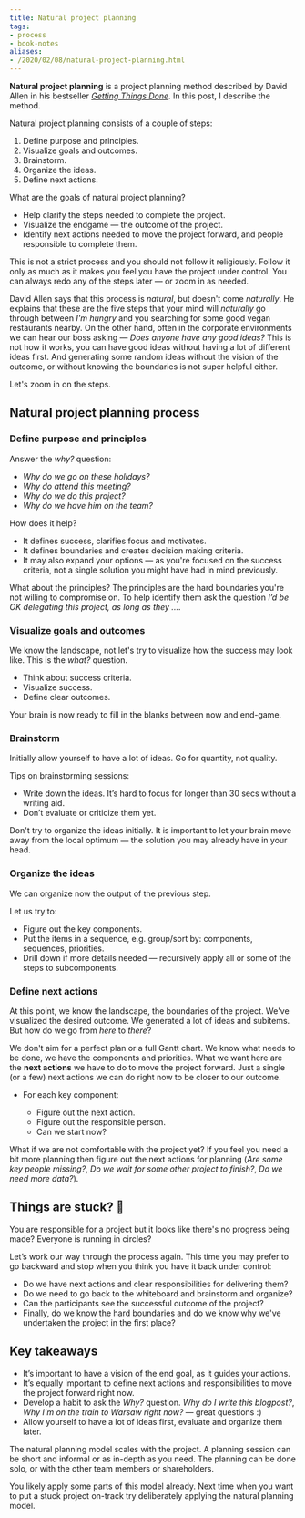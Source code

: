 ```yaml
---
title: Natural project planning
tags:
- process
- book-notes
aliases:
- /2020/02/08/natural-project-planning.html
---
```



**Natural project planning** is a project planning method described by David Allen in his bestseller [_Getting Things Done_](https://gettingthingsdone.com/what-is-gtd/). In this post, I describe the method.

Natural project planning consists of a couple of steps:
1. Define purpose and principles.
2. Visualize goals and outcomes.
3. Brainstorm.
4. Organize the ideas.
5. Define next actions.

What are the goals of natural project planning?
- Help clarify the steps needed to complete the project.
- Visualize the endgame — the outcome of the project.
- Identify next actions needed to move the project forward, and people responsible to complete them.

This is not a strict process and you should not follow it religiously. Follow it only as much as it makes you feel you have the project under control. You can always redo any of the steps later — or zoom in as needed.

David Allen says that this process is _natural_, but doesn't come _naturally_. He explains that these are the five steps that your mind will _naturally_ go through between _I'm hungry_ and you searching for some good vegan restaurants nearby. On the other hand, often in the corporate environments we can hear our boss asking — _Does anyone have any good ideas?_ This is not how it works, you can have good ideas without having a lot of different ideas first. And generating some random ideas without the vision of the outcome, or without knowing the boundaries is not super helpful either.

Let's zoom in on the steps.

## Natural project planning process

### Define purpose and principles

Answer the _why?_ question:

- _Why do we go on these holidays?_
- _Why do attend this meeting?_
- _Why do we do this project?_
- _Why do we have him on the team?_

How does it help?

- It defines success, clarifies focus and motivates.
- It defines boundaries and creates decision making criteria.
- It may also expand your options — as you're focused on the success criteria, not a single solution you might have had in mind previously.


What about the principles? The principles are the hard boundaries you're not willing to compromise on. To help identify them ask the question _I’d be OK delegating this project, as long as they ..._.


### Visualize goals and outcomes

We know the landscape, not let's try to visualize how the success may look like. This is the _what?_ question.

- Think about success criteria.
- Visualize success.
- Define clear outcomes.

Your brain is now ready to fill in the blanks between now and end-game.


### Brainstorm

Initially allow yourself to have a lot of ideas. Go for quantity, not quality.

Tips on brainstorming sessions:

- Write down the ideas. It’s hard to focus for longer than 30 secs without a writing aid.
- Don’t evaluate or criticize them yet.

Don't try to organize the ideas initially. It is important to let your brain move away from the local optimum — the solution you may already have in your head.


### Organize the ideas

We can organize now the output of the previous step.

Let us try to:

- Figure out the key components.
- Put the items in a sequence, e.g. group/sort by: components, sequences, priorities.
- Drill down if more details needed — recursively apply all or some of the steps to subcomponents. 


### Define next actions

At this point, we know the landscape, the boundaries of the project. We've visualized the desired outcome. We generated a lot of ideas and subitems. But how do we go from _here_ to _there_?

We don't aim for a perfect plan or a full Gantt chart. We know what needs to be done, we have the components and priorities. What we want here are the **next actions** we have to do to move the project forward. Just a single (or a few) next actions we can do right now to be closer to our outcome.

- For each key component:

	- Figure out the next action.
	- Figure out the responsible person.
	- Can we start now?

What if we are not comfortable with the project yet? If you feel you need a bit more planning then figure out the next actions for planning (_Are some key people missing?_, _Do we wait for some other project to finish?_, _Do we need more data?_).


## Things are stuck? 🦥

You are responsible for a project but it looks like there's no progress being made? Everyone is running in circles?

Let’s work our way through the process again. This time you may prefer to go backward and stop when you think you have it back under control:

- Do we have next actions and clear responsibilities for delivering them?
- Do we need to go back to the whiteboard and brainstorm and organize?
- Can the participants see the successful outcome of the project?
- Finally, do we know the hard boundaries and do we know why we've undertaken the project in the first place?


## Key takeaways

- It’s important to have a vision of the end goal, as it guides your actions.
- It’s equally important to define next actions and responsibilities to move the project forward right now.
- Develop a habit to ask the *Why?* question. _Why do I write this blogpost?_, _Why I'm on the train to Warsaw right now?_ — great questions :)
- Allow yourself to have a lot of ideas first, evaluate and organize them later.

The natural planning model scales with the project. A planning session can be short and informal or as in-depth as you need. The planning can be done solo, or with the other team members or shareholders.

You likely apply some parts of this model already. Next time when you want to put a stuck project on-track try deliberately applying the natural planning model.
